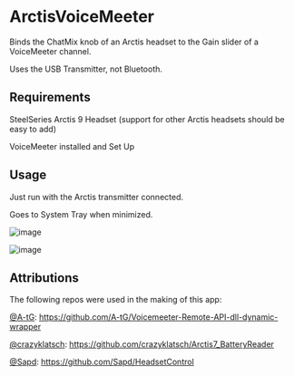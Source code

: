 # ArctisVoiceMeeter
Binds the ChatMix knob of an Arctis headset to the Gain slider of a VoiceMeeter channel.

Uses the USB Transmitter, not Bluetooth.

## Requirements
SteelSeries Arctis 9 Headset (support for other Arctis headsets should be easy to add)

VoiceMeeter installed and Set Up

## Usage 
Just run with the Arctis transmitter connected.

Goes to System Tray when minimized.

![image](https://github.com/phoenix172/ArctisVoiceMeeter/assets/11656684/e9430500-7316-440c-8a8d-c2424311fd89)

![image](https://github.com/phoenix172/ArctisVoiceMeeter/assets/11656684/1535c228-8d74-4b11-b1b3-cf8b49992dc5)

## Attributions
The following repos were used in the making of this app:

[@A-tG](https://github.com/A-tG): https://github.com/A-tG/Voicemeeter-Remote-API-dll-dynamic-wrapper

[@crazyklatsch](https://github.com/crazyklatsch): https://github.com/crazyklatsch/Arctis7_BatteryReader

[@Sapd](https://github.com/Sapd): https://github.com/Sapd/HeadsetControl

